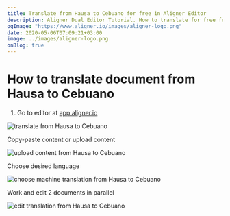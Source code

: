 ```yaml
---
title: Translate from Hausa to Cebuano for free in Aligner Editor
description: Aligner Dual Editor Tutorial. How to translate for free from Hausa to Cebuano. Aligner is multilingual document management platform. 
ogImage: "https://www.aligner.io/images/aligner-logo.png"
date: 2020-05-06T07:09:21+03:00
image: ../images/aligner-logo.png
onBlog: true
---
```


# How to translate document from Hausa to Cebuano

1. Go to editor at [app.aligner.io](https://app.aligner.io "Aligner App web page")

![translate from Hausa to Cebuano](../aligner-blank-editor.png "translate from Hausa to Cebuano")

Copy-paste content or upload content

![upload content from Hausa to Cebuano](../aligner-uploaded-document.png "upload content from Hausa to Cebuano")

Choose desired language

![choose machine translation from Hausa to Cebuano](../aligner-language-dropdown.png "choose machine translation from Hausa to Cebuano")

Work and edit 2 documents in parallel

![edit translation from Hausa to Cebuano](../aligner-double-sitded-editor.png "edit translation from Hausa to Cebuano")

